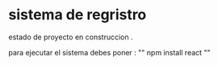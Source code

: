 <h1> sistema de regristro </h1>

estado de proyecto en construccion .

para ejecutar el sistema debes poner :
"" npm install react ""
